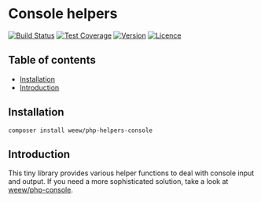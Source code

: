 # Console helpers

[![Build Status](https://img.shields.io/travis/weew/php-helpers-cli.svg)](https://travis-ci.org/weew/php-helpers-cli)
[![Test Coverage](https://img.shields.io/coveralls/weew/php-helpers-cli.svg)](https://coveralls.io/github/weew/php-helpers-cli)
[![Version](https://img.shields.io/packagist/v/weew/php-helpers-cli.svg)](https://packagist.org/packages/weew/php-helpers-cli)
[![Licence](https://img.shields.io/packagist/l/weew/php-helpers-cli.svg)](https://packagist.org/packages/weew/php-helpers-cli)

## Table of contents

- [Installation](#installation)
- [Introduction](#introduction)

## Installation

`composer install weew/php-helpers-console`

## Introduction

This tiny library provides various helper functions to deal with console input and output. If you need a more sophisticated solution, take a look at [weew/php-console](https://github.com/weew/php-console).
